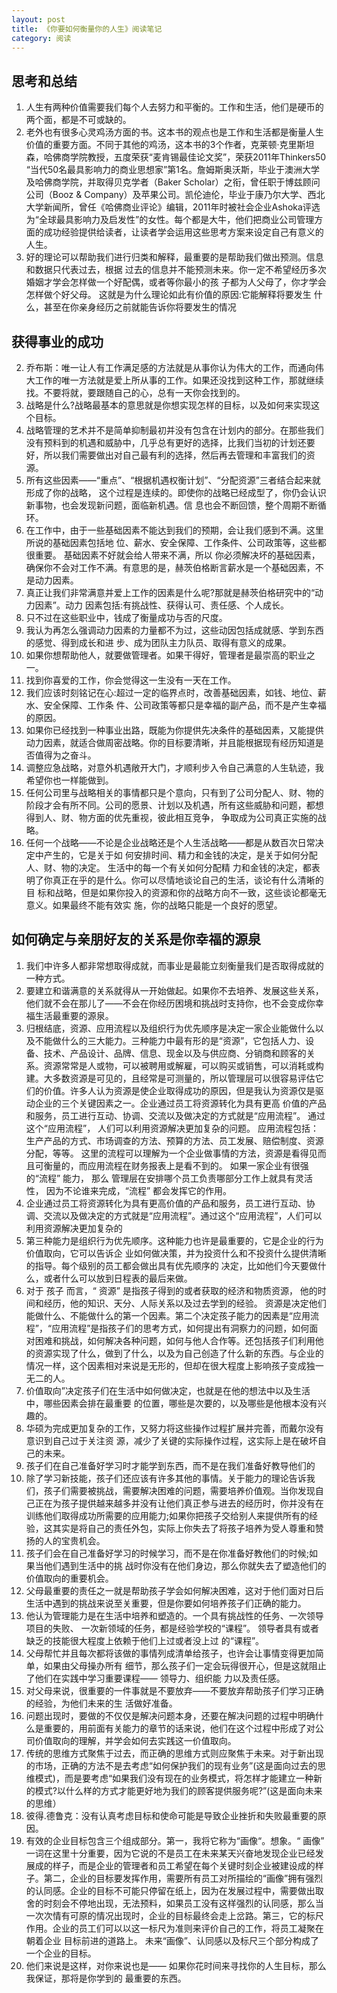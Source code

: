 ```yaml
---
layout: post
title: 《你要如何衡量你的人生》阅读笔记
category: 阅读
---
```


## 思考和总结
1. 人生有两种价值需要我们每个人去努力和平衡的。工作和生活，他们是硬币的两个面，都是不可或缺的。
2. 老外也有很多心灵鸡汤方面的书。这本书的观点也是工作和生活都是衡量人生价值的重要方面。不同于其他的鸡汤，这本书的3个作者，克莱顿·克里斯坦森，哈佛商学院教授，五度荣获“麦肯锡最佳论文奖”，荣获2011年Thinkers50 “当代50名最具影响力的商业思想家”第1名。詹姆斯奥沃斯，毕业于澳洲大学及哈佛商学院，并取得贝克学者（Baker Scholar）之衔，曾任职于博兹顾问公司（Booz & Company）及苹果公司。凯伦迪伦，毕业于康乃尔大学、西北大学新闻所，曾任《哈佛商业评论》编辑，2011年时被社会企业Ashoka评选为“全球最具影响力及启发性”的女性。每个都是大牛，他们把商业公司管理方面的成功经验提供给读者，让读者学会运用这些思考方案来设定自己有意义的人生。
1. 好的理论可以帮助我们进行归类和解释，最重要的是帮助我们做出预测。信息和数据只代表过去，根据 过去的信息并不能预测未来。你一定不希望经历多次婚姻才学会怎样做一个好配偶，或者等你最小的孩 子都为人父母了，你才学会怎样做个好父母。 这就是为什么理论如此有价值的原因:它能解释将要发生 什么，甚至在你亲身经历之前就能告诉你将要发生的情况

## 获得事业的成功

2. 乔布斯：唯一让人有工作满足感的方法就是从事你认为伟大的工作，而通向伟大工作的唯一方法就是爱上所从事的工作。如果还没找到这种工作，那就继续找。不要将就，要跟随自己的心，总有一天你会找到的。
3. 战略是什么?战略最基本的意思就是你想实现怎样的目标，以及如何来实现这个目标。
4. 战略管理的艺术并不是简单抑制最初并没有包含在计划内的部分。在那些我们没有预料到的机遇和威胁中，几乎总有更好的选择，比我们当初的计划还要好，所以我们需要做出对自己最有利的选择，然后再去管理和丰富我们的资源。
5. 所有这些因素——“重点”、“根据机遇权衡计划”、“分配资源”三者结合起来就形成了你的战略，
 这个过程是连续的。即使你的战略已经成型了，你仍会认识新事物，也会发现新问题，面临新机遇。信
 息也会不断回馈，整个周期不断循环。
6. 在工作中，由于一些基础因素不能达到我们的预期，会让我们感到不满。这里所说的基础因素包括地 位、薪水、安全保障、工作条件、公司政策等，这些都很重要。 基础因素不好就会给人带来不满，所以 你必须解决坏的基础因素，确保你不会对工作不满。有意思的是，赫茨伯格断言薪水是一个基础因素，不是动力因素。
7. 真正让我们非常满意并爱上工作的因素是什么呢?那就是赫茨伯格研究中的“动力因素”。动力
 因素包括:有挑战性、获得认可、责任感、个人成长。
8. 只不过在这些职业中，钱成了衡量成功与否的尺度。
9.  我认为再怎么强调动力因素的力量都不为过，这些动因包括成就感、学到东西的感觉、得到成长和进
 步、成为团队主力队员、取得有意义的成果。
10. 如果你想帮助他人，就要做管理者。如果干得好，管理者是最崇高的职业之一。
11. 找到你喜爱的工作，你会觉得这一生没有一天在工作。
12. 我们应该时刻铭记在心:超过一定的临界点时，改善基础因素，如钱、地位、薪水、安全保障、工作条
 件、公司政策等都只是幸福的副产品，而不是产生幸福的原因。
13. 如果你已经找到一种事业出路，既能为你提供先决条件的基础因素，又能提供动力因素，就适合做周密战略。你的目标要清晰，并且能根据现有经历知道是否值得为之奋斗。
14. 调整应急战略，对意外机遇敞开大门，才顺利步入令自己满意的人生轨迹，我希望你也一样能做到。
15. 任何公司里与战略相关的事情都只是个意向，只有到了公司分配人、财、物的阶段才会有所不同。公司的愿景、计划以及机遇，所有这些威胁和问题，都想得到人、财、物方面的优先重视，彼此相互竞争，
 争取成为公司真正实施的战略。
16. 任何一个战略——不论是企业战略还是个人生活战略——都是从数百次日常决定中产生的，它是关于如 何安排时间、精力和金钱的决定，是关于如何分配人、财、物的决定。 生活中的每一个有关如何分配精 力和金钱的决定，都表明了你真正在乎的是什么。你可以尽情地谈论自己的生活，谈论有什么清晰的目 标和战略，但是如果你投入的资源和你的战略方向不一致，这些谈论都毫无意义。如果最终不能有效实 施，你的战略只能是一个良好的愿望。

## 如何确定与亲朋好友的关系是你幸福的源泉

1. 我们中许多人都非常想取得成就，而事业是最能立刻衡量我们是否取得成就的一种方式。
2. 要建立和谐满意的关系就得从一开始做起。如果你不去培养、发展这些关系，他们就不会在那儿了——不会在你经历困境和挑战时支持你，也不会变成你幸福生活最重要的源泉。
3. 归根结底，资源、应用流程以及组织行为优先顺序是决定一家企业能做什么以及不能做什么的三大能力。三种能力中最有形的是“资源”，它包括人力、设备、技术、产品设计、品牌、信息、现金以及与供应商、分销商和顾客的关系。资源常常是人或物，可以被聘用或解雇，可以购买或销售，可以消耗或构建。大多数资源是可见的，且经常是可测量的，所以管理层可以很容易评估它们的价值。许多人认为资源是使企业取得成功的原因，但是我认为资源仅是驱动企业的三个关键因素之一。企业通过员工将资源转化为具有更高 价值的产品和服务，员工进行互动、协调、交流以及做决定的方式就是“应用流程”。 通过 这个“应用流程”， 人们可以利用资源解决更加复杂的问题。 应用流程包括：生产产品的方式、市场调查的方法、预算的方法、员工发展、赔偿制度、资源分配，等等。 这里的流程可以理解为一个企业做事情的方法，资源是看得见而且可衡量的，而应用流程在财务报表上是看不到的。 如果一家企业有很强的“流程” 能力， 那么 管理层在安排哪个员工负责哪部分工作上就具有灵活性， 因为不论谁来完成，“流程” 都会发挥它的作用。
4. 企业通过员工将资源转化为具有更高价值的产品和服务，员工进行互动、协调、交流以及做决定的方式就是“应用流程”。通过这个“应用流程”，人们可以利用资源解决更加复杂的
5. 第三种能力是组织行为优先顺序。这种能力也许是最重要的，它是企业的行为价值取向，它可以告诉企
 业如何做决策，并为投资什么和不投资什么提供清晰的指导。每个级别的员工都会做出具有优先顺序的
 决定，比如他们今天要做什么，或者什么可以放到日程表的最后来做。
6. 对于 孩子 而言，“ 资源” 是指孩子得到的或者获取的经济和物质资源， 他的时间和经历，他的知识、天分、人际关系以及过去学到的经验。 资源是决定他们能做什么、不能做什么的第一个因素。第二个决定孩子能力的因素是“应用流程”，“应用流程”是指孩子们的思考方式，如何提出有洞察力的问题，如何面对困难和挑战，如何解决各种问题，如何与他人合作等。还包括孩子们利用他的资源实现了什么，做到了什么，以及为自己创造了什么新的东西。与企业的情况一样，这个因素相对来说是无形的，但却在很大程度上影响孩子变成独一无二的人。
7. 价值取向”决定孩子们在生活中如何做决定，也就是在他的想法中以及生活中，哪些因素会排在最重要
 的位置，哪些是次要的，以及哪些是他根本没有兴趣的。
8. 华硕为完成更加复杂的工作，又努力将这些操作过程扩展并完善，而戴尔没有意识到自己过于关注资
 源，减少了关键的实际操作过程，这实际上是在破坏自己的未来。
9. 孩子们在自己准备好学习时才能学到东西，而不是在我们准备好教导他们的
10. 除了学习新技能，孩子们还应该有许多其他的事情。关于能力的理论告诉我们，孩子们需要被挑战，需要解决困难的问题，需要培养价值观。当你发现自己正在为孩子提供越来越多并没有让他们真正参与进去的经历时，你并没有在训练他们取得成功所需要的应用能力;如果你把孩子交给别人来提供所有的经验，这其实是将自己的责任外包，实际上你失去了将孩子培养为受人尊重和赞扬的人的宝贵机会。
11. 孩子们会在自己准备好学习的时候学习，而不是在你准备好教他们的时候;如果当他们遇到生活中的挑
 战时你没有在他们身边，那么你就失去了塑造他们的价值取向的重要机会。
12. 父母最重要的责任之一就是帮助孩子学会如何解决困难，这对于他们面对日后生活中遇到的挑战来说至关重要，但是你要如何培养孩子们正确的能力。
13. 他认为管理能力是在生活中培养和塑造的。一个具有挑战性的任务、一次领导项目的失败、 一次新领域的任务，都是经验学校的“课程”。 领导者具有或者缺乏的技能很大程度上依赖于他们上过或者没上过 的“课程”。
14. 父母帮忙并且每次都将该做的事情列成清单给孩子，也许会让事情变得更加简单，如果由父母操办所有 细节，那么孩子们一定会玩得很开心，但是这就阻止了他们在实践中学习重要课程—— 领导力、组织能 力以及责任感。
15. 对父母来说，很重要的一件事就是不要放弃——不要放弃帮助孩子们学习正确的经验，为他们未来的生
 活做好准备。
16. 问题出现时，要做的不仅仅是解决问题本身，还要在解决问题的过程中明确什么是重要的，用前面有关能力的章节的话来说，他们在这个过程中形成了对公司价值取向的理解，并学会如何去实践这一价值取向。
17. 传统的思维方式聚焦于过去，而正确的思维方式则应聚焦于未来。对于新出现的市场，正确的方法不是去考虑“如何保护我们的现有业务”(这是面向过去的思维模式)，而是要考虑“如果我们没有现在的业务模式，将怎样才能建立一种新的模式?以什么样的方式才能更好地为我们的顾客提供服务呢?”(这是面向未来的思维）
18. 彼得.德鲁克：没有认真考虑目标和使命可能是导致企业挫折和失败最重要的原因。
19. 有效的企业目标包含三个组成部分。第一，我将它称为“画像“。想象。“ 画像” 一词在这里十分重要，因为它说的不是员工在未来某天兴奋地发现企业已经发展成的样子，而是企业的管理者和员工希望在每个关键时刻企业被建设成的样子。第二，企业的目标要发挥作用，需要所有员工对所描绘的“画像”拥有强烈的认同感。企业的目标不可能只停留在纸上，因为在发展过程中，需要做出取舍的时刻会不停地出现，无法预料，如果员工没有这样强烈的认同感，那么当一次次情有可原的情况出现时，企业的目标最终会走上岔路。第三，它的标尺作用。企业的员工们可以以这一标尺为准则来评价自己的工作，将员工凝聚在朝着企业 目标前进的道路上。 未来“画像”、认同感以及标尺三个部分构成了一个企业的目标。
20. 他们来说是这样，对你来说也是—— 如果你花时间来寻找你的人生目标，那么我保证，那将是你学到的 最重要的东西。 




 

 

 
		